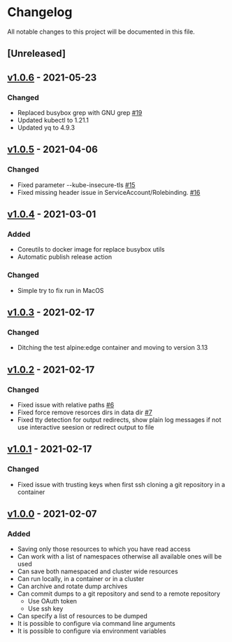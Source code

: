 # Changelog

All notable changes to this project will be documented in this file.

## [Unreleased]

## [v1.0.6](../../releases/tag/v1.0.6) - 2021-05-23

### Changed

* Replaced busybox grep with GNU grep [#19](../../issues/19)
* Updated kubectl to 1.21.1
* Updated yq to 4.9.3

## [v1.0.5](../../releases/tag/v1.0.5) - 2021-04-06

### Changed

* Fixed parameter --kube-insecure-tls [#15](../../issues/15)
* Fixed missing header issue in ServiceAccount/Rolebinding.
[#16](../../issues/16)

## [v1.0.4](../../releases/tag/v1.0.4) - 2021-03-01

### Added

* Coreutils to docker image for replace busybox utils
* Automatic publish release action

### Changed

* Simple try to fix run in MacOS

## [v1.0.3](../../releases/tag/v1.0.3) - 2021-02-17

### Changed

* Ditching the test alpine:edge container and moving to version 3.13

## [v1.0.2](../../releases/tag/v1.0.2) - 2021-02-17

### Changed

* Fixed issue with relative paths [#6](../../issues/6)
* Fixed force remove resorces dirs in data dir [#7](../../issues/7)
* Fixed tty detection for output redirects, show plain log messages if not use
interactive seesion or redirect output to file
## [v1.0.1](../../releases/tag/v1.0.1) - 2021-02-17

### Changed

* Fixed issue with trusting keys when first ssh cloning a git repository
in a container
## [v1.0.0](/releases/tag/v1.0.0) - 2021-02-07

### Added

* Saving only those resources to which you have read access
* Can work with a list of namespaces otherwise all available ones will be used
* Can save both namespaced and cluster wide resources
* Can run locally, in a container or in a cluster
* Can archive and rotate dump archives
* Can commit dumps to a git repository and send to a remote repository
  * Use OAuth token
  * Use ssh key
* Can specify a list of resources to be dumped
* It is possible to configure via command line arguments
* It is possible to configure via environment variables
